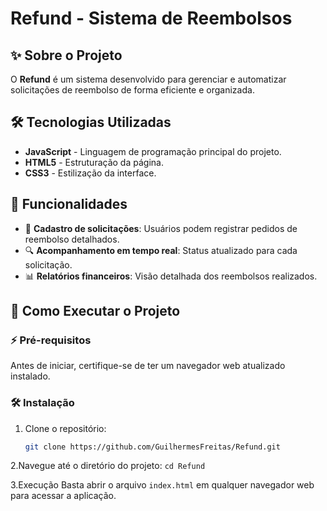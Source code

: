 # Refund - Sistema de Reembolsos

## ✨ Sobre o Projeto

O **Refund** é um sistema desenvolvido para gerenciar e automatizar solicitações de reembolso de forma eficiente e organizada.

## 🛠️ Tecnologias Utilizadas

- **JavaScript** - Linguagem de programação principal do projeto.
- **HTML5** - Estruturação da página.
- **CSS3** - Estilização da interface.

## 🔧 Funcionalidades

- 📌 **Cadastro de solicitações**: Usuários podem registrar pedidos de reembolso detalhados.
- 🔍 **Acompanhamento em tempo real**: Status atualizado para cada solicitação.
- 📊 **Relatórios financeiros**: Visão detalhada dos reembolsos realizados.

## 🚀 Como Executar o Projeto

### ⚡ Pré-requisitos

Antes de iniciar, certifique-se de ter um navegador web atualizado instalado.

### 🛠️ Instalação

1. Clone o repositório:
   ```bash
   git clone https://github.com/GuilhermesFreitas/Refund.git
   
2.Navegue até o diretório do projeto:
```cd Refund```

3.Execução
Basta abrir o arquivo ```index.html``` em qualquer navegador web para acessar a aplicação.
